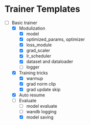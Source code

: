 # Trainer Templates

- [ ] Basic trainer
    - [x] Modulization
        - [x] model
        - [x] optimized_params, optimizer
        - [x] loss_module
        - [x] grad_scaler
        - [x] lr_scheduler
        - [x] dataset and dataloader
        - [ ] logger
    - [x] Training tricks
        - [x] warmup
        - [x] grad norm clip
        - [x] grad update skip
    - [x] Auto resume
    - [ ] Evaluate
        - [ ] model evaluate
        - [ ] wandb logging
        - [x] model saving
